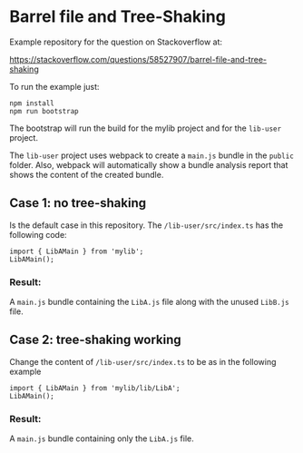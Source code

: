 # Barrel file and Tree-Shaking

Example repository for the question on Stackoverflow at:

https://stackoverflow.com/questions/58527907/barrel-file-and-tree-shaking

To run the example just:

```
npm install
npm run bootstrap
```
The bootstrap will run the build for the mylib project and for the `lib-user` project.

The `lib-user` project uses webpack to create a `main.js` bundle in the `public` folder. Also, webpack will automatically show a bundle analysis report that shows the content of the created bundle.

## Case 1: no tree-shaking
Is the default case in this repository. The `/lib-user/src/index.ts` has the following code:
```
import { LibAMain } from 'mylib';
LibAMain();
```
### Result: 
A `main.js` bundle containing the `LibA.js` file along with the unused `LibB.js` file.

## Case 2: tree-shaking working
Change the content of `/lib-user/src/index.ts` to be as in the following example
```
import { LibAMain } from 'mylib/lib/LibA';
LibAMain();
```
### Result: 
A `main.js` bundle containing only the `LibA.js` file.
